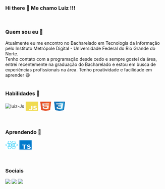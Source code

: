 ### Hi there 👋 Me chamo Luiz !!!
<br> 

### Quem sou eu 🤔
Atualmente eu me encontro no Bacharelado em Tecnologia da Informação pelo Instituto Metrópole Digital - Universidade Federal do Rio Grande do Norte.
<br>Tenho contato com a programação desde cedo e sempre gostei da área, entrei recentemente na graduação do Bacharelado e estou em busca de experiências profissionais na área. Tenho proatividade e facilidade em aprender 😄
<br> 
<br> 

### Habilidades 🔭
<div style="display: inline_block">
  <img align="center" alt="luiz-Js" height="30" width="40" src="https://raw.githubusercontent.com/jmnote/z-icons/master/svg/git.svg">
  <img align="center" alt="luiz-Js" height="30" width="40" src="https://raw.githubusercontent.com/devicons/devicon/master/icons/javascript/javascript-plain.svg">
  <img align="center" alt="luiz-HTML" height="30" width="40" src="https://raw.githubusercontent.com/devicons/devicon/master/icons/html5/html5-original.svg">
  <img align="center" alt="luiz-CSS" height="30" width="40" src="https://raw.githubusercontent.com/devicons/devicon/master/icons/css3/css3-original.svg">
</div>
<br> 
<br> 

### Aprendendo 🌱
<div style="display: inline_block">
  <img align="center" alt="luiz-React" height="30" width="40" src="https://raw.githubusercontent.com/devicons/devicon/master/icons/react/react-original.svg">
  <img align="center" alt="luiz-Ts" height="30" width="40" src="https://raw.githubusercontent.com/devicons/devicon/master/icons/typescript/typescript-plain.svg">
</div>
<br>
<br> 

### Sociais
<div>
  <a href="https://www.instagram.com/luiz.eduu1/" target="_blank"><img src="https://img.shields.io/badge/-Instagram-%23E4405F?style=for-the-badge&logo=instagram&logoColor=white" target="_blank"></a>
  <a href = "mailto:dev.luizedu@gmail.com"><img src="https://img.shields.io/badge/-Gmail-%23333?style=for-the-badge&logo=gmail&logoColor=white" target="_blank"></a>
  <a href="https://www.linkedin.com/in/luiz-eduardo-3322b9269/" target="_blank"><img src="https://img.shields.io/badge/-LinkedIn-%230077B5?style=for-the-badge&logo=linkedin&logoColor=white" target="_blank"></a>
</div>


<!--
**Dev-luizedu/dev-luizedu** is a ✨ _special_ ✨ repository because its `README.md` (this file) appears on your GitHub profile.

Here are some ideas to get you started:

- 🔭 I’m currently working on ...
- 🌱 I’m currently learning ...
- 👯 I’m looking to collaborate on ...
- 🤔 I’m looking for help with ...
- 💬 Ask me about ...
- 📫 How to reach me: ...
- 😄 Pronouns: ...
- ⚡ Fun fact: ...
-->
